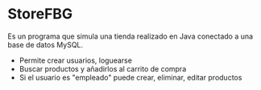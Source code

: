 # StoreFBG
Es un programa que simula una tienda realizado en Java conectado a una base de datos MySQL.
- Permite crear usuarios, loguearse
- Buscar productos y añadirlos al carrito de compra
- Si el usuario es "empleado" puede crear, eliminar, editar productos
